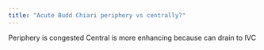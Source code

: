 ```yaml
---
title: "Acute Budd Chiari periphery vs centrally?"
---
```

Periphery is congested
Central is more enhancing because can drain to IVC

